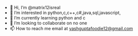 - 👋 Hi, I’m @matrix12isreal
- 👀 I’m interested in python,c,c++,c#,java,sql,javascript,
- 🌱 I’m currently learning python and c
- 💞️ I’m looking to collaborate on no one
- 📫 How to reach me email at yashguptafoodie12@gmail.com

<!---
matrix12isreal/matrix12isreal is a ✨ special ✨ repository because its `README.md` (this file) appears on your GitHub profile.
You can click the Preview link to take a look at your changes.
--->
